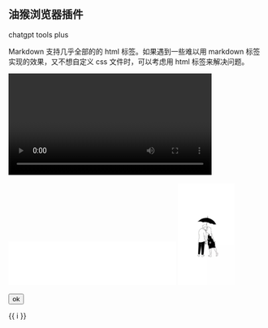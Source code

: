 
## 油猴浏览器插件
chatgpt tools plus

Markdown 支持几乎全部的的 html 标签。如果遇到一些难以用 markdown 标签实现的效果，又不想自定义 css 文件时，可以考虑用 html 标签来解决问题。
<!-- mp4格式 -->
<video style="height:200px"
               src="/1.mp4"
               controls="controls"
               autoplay="true"
               loop="-1"
               poster=""
               preload="metadata"/>

<!--插入音频-->
<iframe frameborder="no" border="0" marginwidth="0" marginheight="0" width=330 height=86 src="//music.163.com/outchain/player?type=2&id=528478901&auto=1&height=66"></iframe>

<!--插入图片，路径为绝对路径，public目录下-->
<img style="height:200px" src="/1.jpeg"/>

<!--按钮-->
<button onclick="alert('hello')">ok</button>

<span v-for="i in 3">{{ i }}</span>

<template>
  <div >
    <table>
      <tr v-for="blog in blogs">
        <td>{{blog.title }}</td>
      </tr>
    </table>
  </div>
</template>

<script>
export default {
  data () {
    return {
      title: '博客列表页',
      blogs: [
      ]
    }
  },
  mounted() {
    this.$http.get('api/interface/blogs/all').then((response) => {
       console.info(response.body)
       this.blogs = response.body.blogs
    }, (response) => {
       console.error(response)
    });
  }
}
</script>
